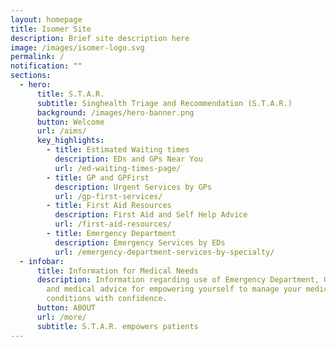 ```yaml
---
layout: homepage
title: Isomer Site
description: Brief site description here
image: /images/isomer-logo.svg
permalink: /
notification: ""
sections:
  - hero:
      title: S.T.A.R.
      subtitle: Singhealth Triage and Recommendation (S.T.A.R.)
      background: /images/hero-banner.png
      button: Welcome
      url: /aims/
      key_highlights:
        - title: Estimated Waiting times
          description: EDs and GPs Near You
          url: /ed-waiting-times-page/
        - title: GP and GPFirst
          description: Urgent Services by GPs
          url: /gp-first-services/
        - title: First Aid Resources
          description: First Aid and Self Help Advice
          url: /first-aid-resources/
        - title: Emergency Department
          description: Emergency Services by EDs
          url: /emergency-department-services-by-specialty/
  - infobar:
      title: Information for Medical Needs
      description: Information regarding use of Emergency Department, GP+, GP-First
        and medical advice for empowering yourself to manage your medical
        conditions with confidence.
      button: ABOUT
      url: /more/
      subtitle: S.T.A.R. empowers patients
---
```

